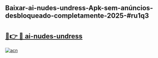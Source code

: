 ## Baixar-ai-nudes-undress-Apk-sem-anúncios-desbloqueado-completamente-2025-#ru1q3

# <h2><a href="https://ainizakaria.my?title=ai-nudes-undress&ref=22M">🔗👉 🔴 ai-nudes-undress</a></h2>

[![acn](https://github.com/user-attachments/assets/0f9c940e-d8b0-45ae-aac7-cd30a18b3e1c)](https://ainizakaria.my?title=ai-nudes-undress&ref=22M)


